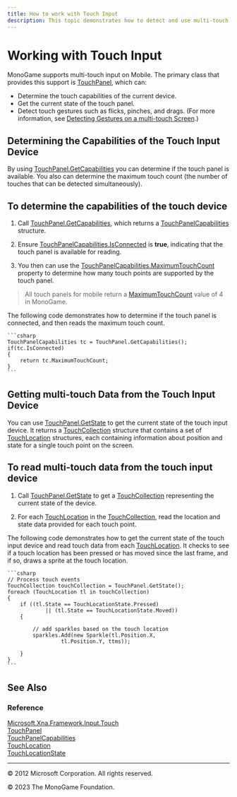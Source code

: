 ```yaml
---
title: How to work with Touch Input
description: This topic demonstrates how to detect and use multi-touch input in a MonoGame game.
---
```


# Working with Touch Input

MonoGame supports multi-touch input on Mobile. The primary class that provides this support is [TouchPanel](xref:Microsoft.Xna.Framework.Input.Touch.TouchPanel), which can:

* Determine the touch capabilities of the current device.
* Get the current state of the touch panel.
* Detect touch gestures such as flicks, pinches, and drags. (For more information, see [Detecting Gestures on a multi-touch Screen](HowTo_Detect_Gestures.md).)

## Determining the Capabilities of the Touch Input Device

By using [TouchPanel.GetCapabilities](xref:Microsoft.Xna.Framework.Input.Touch.TouchPanel.GetCapabilities) you can determine if the touch panel is available. You also can determine the maximum touch count (the number of touches that can be detected simultaneously).

## To determine the capabilities of the touch device

1. Call [TouchPanel.GetCapabilities](xref:Microsoft.Xna.Framework.Input.Touch.TouchPanel), which returns a [TouchPanelCapabilities](xref:Microsoft.Xna.Framework.Input.Touch.TouchPanelCapabilities) structure.

2. Ensure [TouchPanelCapabilities.IsConnected](xref:Microsoft.Xna.Framework.Input.Touch.TouchPanelCapabilities) is **true**, indicating that the touch panel is available for reading.

3. You then can use the [TouchPanelCapabilities.MaximumTouchCount](xref:Microsoft.Xna.Framework.Input.Touch.TouchPanelCapabilities) property to determine how many touch points are supported by the touch panel.

> All touch panels for mobile return a [MaximumTouchCount](xref:Microsoft.Xna.Framework.Input.Touch.TouchPanelCapabilities) value of 4 in MonoGame.

The following code demonstrates how to determine if the touch panel is connected, and then reads the maximum touch count.

    ```csharp
    TouchPanelCapabilities tc = TouchPanel.GetCapabilities();
    if(tc.IsConnected)
    {
        return tc.MaximumTouchCount;
    }
    ```

## Getting multi-touch Data from the Touch Input Device

You can use [TouchPanel.GetState](xref:Microsoft.Xna.Framework.Input.Touch.TouchPanel) to get the current state of the touch input device. It returns a [TouchCollection](xref:Microsoft.Xna.Framework.Input.Touch.TouchCollection) structure that contains a set of [TouchLocation](xref:Microsoft.Xna.Framework.Input.Touch.TouchLocation) structures, each containing information about position and state for a single touch point on the screen.

## To read multi-touch data from the touch input device

1. Call [TouchPanel.GetState](xref:Microsoft.Xna.Framework.Input.Touch.TouchPanel) to get a [TouchCollection](xref:Microsoft.Xna.Framework.Input.Touch.TouchCollection) representing the current state of the device.

2. For each [TouchLocation](xref:Microsoft.Xna.Framework.Input.Touch.TouchLocation) in the [TouchCollection](xref:Microsoft.Xna.Framework.Input.Touch.TouchCollection), read the location and state data provided for each touch point.

The following code demonstrates how to get the current state of the touch input device and read touch data from each [TouchLocation](xref:Microsoft.Xna.Framework.Input.Touch.TouchLocation). It checks to see if a touch location has been pressed or has moved since the last frame, and if so, draws a sprite at the touch location.

    ```csharp
    // Process touch events
    TouchCollection touchCollection = TouchPanel.GetState();
    foreach (TouchLocation tl in touchCollection)
    {
        if ((tl.State == TouchLocationState.Pressed)
                || (tl.State == TouchLocationState.Moved))
        {
    
            // add sparkles based on the touch location
            sparkles.Add(new Sparkle(tl.Position.X,
                     tl.Position.Y, ttms));
    
        }
    }
    ```

## See Also

### Reference

[Microsoft.Xna.Framework.Input.Touch](xref:Microsoft.Xna.Framework.Input.Touch)  
[TouchPanel](xref:Microsoft.Xna.Framework.Input.Touch.TouchPanel)  
[TouchPanelCapabilities](xref:Microsoft.Xna.Framework.Input.Touch.TouchPanelCapabilities)  
[TouchLocation](xref:Microsoft.Xna.Framework.Input.Touch.TouchLocation)  
[TouchLocationState](xref:Microsoft.Xna.Framework.Input.Touch.TouchLocationState)  

---

© 2012 Microsoft Corporation. All rights reserved.  

© 2023 The MonoGame Foundation.
